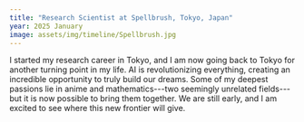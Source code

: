```yaml
---
title: "Research Scientist at Spellbrush, Tokyo, Japan"
year: 2025 January
image: assets/img/timeline/Spellbrush.jpg
---
```

I started my research career in Tokyo, and I am now going back to Tokyo for another turning point in my life.
AI is revolutionizing everything, creating an incredible opportunity to truly build our dreams.
Some of my deepest passions lie in anime and mathematics---two seemingly unrelated fields---but it is now possible to bring them together.
We are still early, and I am excited to see where this new frontier will give.

